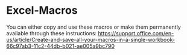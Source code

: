 # Excel-Macros

You can either copy and use these macros or make them permanently available through these instructions:
https://support.office.com/en-us/article/Create-and-save-all-your-macros-in-a-single-workbook-66c97ab3-11c2-44db-b021-ae005a9bc790
